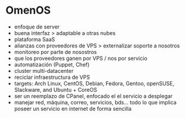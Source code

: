 # OmenOS
  - enfoque de server
  - buena interfaz > adaptable a otras nubes
  - plataforma SaaS
  - alianzas con proveedores de VPS > externalizar soporte a nosotros
  - monitoreo por parte de nosostros
  - que los proveedores ganen por VPS / nos por servicio
  - automatización (Puppet, Chef)
  - cluster multi-datacenter
  - reciclar infraestructura de VPS
  - targets: Arch Linux, CentOS, Debian, Fedora, Gentoo, openSUSE, Slackware, and Ubuntu + CoreOS
  - ser un reemplazo de CPanel, enfocado el el servicio a desplegar
  - manejar red, máquina, correo, servicios, bds... todo lo que implica poseer un servicio en internet de forma sencilla